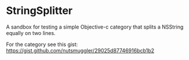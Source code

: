 # StringSplitter
A sandbox for testing a simple Objective-c category that splits a NSString equally on two lines. 

For the category see this gist:
https://gist.github.com/nutsmuggler/29025d87746916bcb1b2